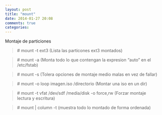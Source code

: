```yaml
---
layout: post
title: "mount"
date: 2014-01-27 20:08
comments: true
categories: 
---
```

Montaje de particiones 

>\# mount -t ext3      (Lista las particones ext3 montados) 

>\# mount -a       (Monta todo lo que contengan la expresion  “auto” en el /etc/fstab) 

>\# mount -s       (Tolera opciones de montaje medio malas en vez de fallar) 

>\# mount -o loop imagen.iso /directorio     (Montar una iso en un dir) 

>\# mount -t vfat /dev/sdf /media/disk -o force,rw   (Forzar montaje lectura y escritura) 

>\# mount | column -t  (muestra todo lo montado de forma ordenada)

